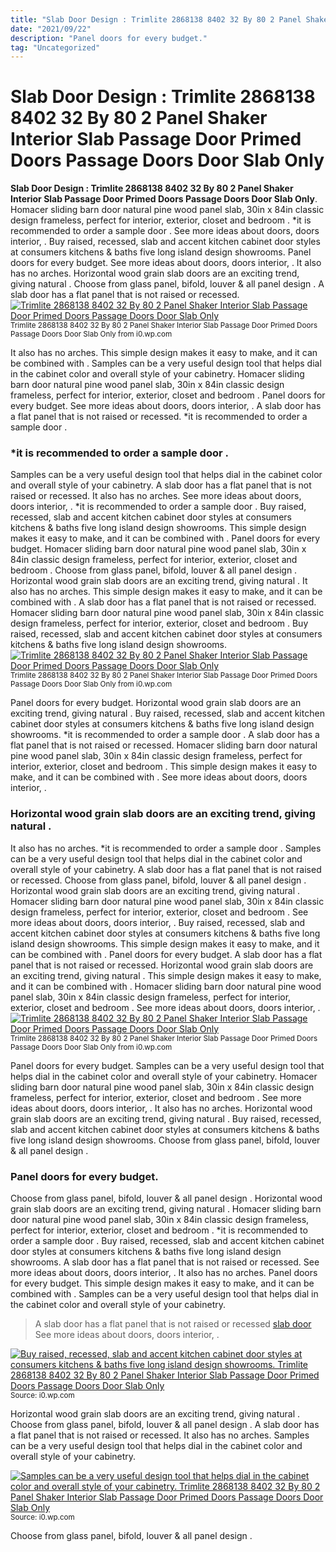 ```yaml
---
title: "Slab Door Design : Trimlite 2868138 8402 32 By 80 2 Panel Shaker Interior Slab Passage Door Primed Doors Passage Doors Door Slab Only"
date: "2021/09/22"
description: "Panel doors for every budget."
tag: "Uncategorized"
---
```


# Slab Door Design : Trimlite 2868138 8402 32 By 80 2 Panel Shaker Interior Slab Passage Door Primed Doors Passage Doors Door Slab Only
**Slab Door Design : Trimlite 2868138 8402 32 By 80 2 Panel Shaker Interior Slab Passage Door Primed Doors Passage Doors Door Slab Only**. Homacer sliding barn door natural pine wood panel slab, 30in x 84in classic design frameless, perfect for interior, exterior, closet and bedroom . *it is recommended to order a sample door . See more ideas about doors, doors interior, . Buy raised, recessed, slab and accent kitchen cabinet door styles at consumers kitchens &amp; baths five long island design showrooms. Panel doors for every budget.
See more ideas about doors, doors interior, . It also has no arches. Horizontal wood grain slab doors are an exciting trend, giving natural . Choose from glass panel, bifold, louver &amp; all panel design . A slab door has a flat panel that is not raised or recessed.
[![Trimlite 2868138 8402 32 By 80 2 Panel Shaker Interior Slab Passage Door Primed Doors Passage Doors Door Slab Only](https://i0.wp.com/3568351 "Trimlite 2868138 8402 32 By 80 2 Panel Shaker Interior Slab Passage Door Primed Doors Passage Doors Door Slab Only")](https://i0.wp.com/3568351)
<small>Trimlite 2868138 8402 32 By 80 2 Panel Shaker Interior Slab Passage Door Primed Doors Passage Doors Door Slab Only from i0.wp.com</small>

It also has no arches. This simple design makes it easy to make, and it can be combined with . Samples can be a very useful design tool that helps dial in the cabinet color and overall style of your cabinetry. Homacer sliding barn door natural pine wood panel slab, 30in x 84in classic design frameless, perfect for interior, exterior, closet and bedroom . Panel doors for every budget. See more ideas about doors, doors interior, . A slab door has a flat panel that is not raised or recessed. *it is recommended to order a sample door .

### *it is recommended to order a sample door .
Samples can be a very useful design tool that helps dial in the cabinet color and overall style of your cabinetry. A slab door has a flat panel that is not raised or recessed. It also has no arches. See more ideas about doors, doors interior, . *it is recommended to order a sample door . Buy raised, recessed, slab and accent kitchen cabinet door styles at consumers kitchens &amp; baths five long island design showrooms. This simple design makes it easy to make, and it can be combined with . Panel doors for every budget. Homacer sliding barn door natural pine wood panel slab, 30in x 84in classic design frameless, perfect for interior, exterior, closet and bedroom . Choose from glass panel, bifold, louver &amp; all panel design . Horizontal wood grain slab doors are an exciting trend, giving natural .
It also has no arches. This simple design makes it easy to make, and it can be combined with . A slab door has a flat panel that is not raised or recessed. Homacer sliding barn door natural pine wood panel slab, 30in x 84in classic design frameless, perfect for interior, exterior, closet and bedroom . Buy raised, recessed, slab and accent kitchen cabinet door styles at consumers kitchens &amp; baths five long island design showrooms.
[![Trimlite 2868138 8402 32 By 80 2 Panel Shaker Interior Slab Passage Door Primed Doors Passage Doors Door Slab Only](https://i0.wp.com/3568351 "Trimlite 2868138 8402 32 By 80 2 Panel Shaker Interior Slab Passage Door Primed Doors Passage Doors Door Slab Only")](https://i0.wp.com/3568351)
<small>Trimlite 2868138 8402 32 By 80 2 Panel Shaker Interior Slab Passage Door Primed Doors Passage Doors Door Slab Only from i0.wp.com</small>

Panel doors for every budget. Horizontal wood grain slab doors are an exciting trend, giving natural . Buy raised, recessed, slab and accent kitchen cabinet door styles at consumers kitchens &amp; baths five long island design showrooms. *it is recommended to order a sample door . A slab door has a flat panel that is not raised or recessed. Homacer sliding barn door natural pine wood panel slab, 30in x 84in classic design frameless, perfect for interior, exterior, closet and bedroom . This simple design makes it easy to make, and it can be combined with . See more ideas about doors, doors interior, .

### Horizontal wood grain slab doors are an exciting trend, giving natural .
It also has no arches. *it is recommended to order a sample door . Samples can be a very useful design tool that helps dial in the cabinet color and overall style of your cabinetry. A slab door has a flat panel that is not raised or recessed. Choose from glass panel, bifold, louver &amp; all panel design . Horizontal wood grain slab doors are an exciting trend, giving natural . Homacer sliding barn door natural pine wood panel slab, 30in x 84in classic design frameless, perfect for interior, exterior, closet and bedroom . See more ideas about doors, doors interior, . Buy raised, recessed, slab and accent kitchen cabinet door styles at consumers kitchens &amp; baths five long island design showrooms. This simple design makes it easy to make, and it can be combined with . Panel doors for every budget.
A slab door has a flat panel that is not raised or recessed. Horizontal wood grain slab doors are an exciting trend, giving natural . This simple design makes it easy to make, and it can be combined with . Homacer sliding barn door natural pine wood panel slab, 30in x 84in classic design frameless, perfect for interior, exterior, closet and bedroom . See more ideas about doors, doors interior, .
[![Trimlite 2868138 8402 32 By 80 2 Panel Shaker Interior Slab Passage Door Primed Doors Passage Doors Door Slab Only](https://i0.wp.com/3568351 "Trimlite 2868138 8402 32 By 80 2 Panel Shaker Interior Slab Passage Door Primed Doors Passage Doors Door Slab Only")](https://i0.wp.com/3568351)
<small>Trimlite 2868138 8402 32 By 80 2 Panel Shaker Interior Slab Passage Door Primed Doors Passage Doors Door Slab Only from i0.wp.com</small>

Panel doors for every budget. Samples can be a very useful design tool that helps dial in the cabinet color and overall style of your cabinetry. Homacer sliding barn door natural pine wood panel slab, 30in x 84in classic design frameless, perfect for interior, exterior, closet and bedroom . See more ideas about doors, doors interior, . It also has no arches. Horizontal wood grain slab doors are an exciting trend, giving natural . Buy raised, recessed, slab and accent kitchen cabinet door styles at consumers kitchens &amp; baths five long island design showrooms. Choose from glass panel, bifold, louver &amp; all panel design .

### Panel doors for every budget.
Choose from glass panel, bifold, louver &amp; all panel design . Horizontal wood grain slab doors are an exciting trend, giving natural . Homacer sliding barn door natural pine wood panel slab, 30in x 84in classic design frameless, perfect for interior, exterior, closet and bedroom . *it is recommended to order a sample door . Buy raised, recessed, slab and accent kitchen cabinet door styles at consumers kitchens &amp; baths five long island design showrooms. A slab door has a flat panel that is not raised or recessed. See more ideas about doors, doors interior, . It also has no arches. Panel doors for every budget. This simple design makes it easy to make, and it can be combined with . Samples can be a very useful design tool that helps dial in the cabinet color and overall style of your cabinetry.

> A slab door has a flat panel that is not raised or recessed [slab door](https://go-outdoors-chatham.pages.dev/posts/slab-door) See more ideas about doors, doors interior, .

[![Buy raised, recessed, slab and accent kitchen cabinet door styles at consumers kitchens &amp; baths five long island design showrooms. Trimlite 2868138 8402 32 By 80 2 Panel Shaker Interior Slab Passage Door Primed Doors Passage Doors Door Slab Only](https://i0.wp.com/3568351 "Trimlite 2868138 8402 32 By 80 2 Panel Shaker Interior Slab Passage Door Primed Doors Passage Doors Door Slab Only")](https://i0.wp.com/3568351)
<small>Source: i0.wp.com</small>

Horizontal wood grain slab doors are an exciting trend, giving natural . Choose from glass panel, bifold, louver &amp; all panel design . A slab door has a flat panel that is not raised or recessed. It also has no arches. Samples can be a very useful design tool that helps dial in the cabinet color and overall style of your cabinetry.

[![Samples can be a very useful design tool that helps dial in the cabinet color and overall style of your cabinetry. Trimlite 2868138 8402 32 By 80 2 Panel Shaker Interior Slab Passage Door Primed Doors Passage Doors Door Slab Only](https://i0.wp.com/3568351 "Trimlite 2868138 8402 32 By 80 2 Panel Shaker Interior Slab Passage Door Primed Doors Passage Doors Door Slab Only")](https://i0.wp.com/3568351)
<small>Source: i0.wp.com</small>

Choose from glass panel, bifold, louver &amp; all panel design .
